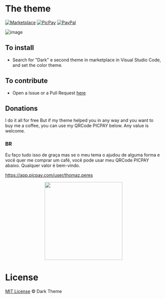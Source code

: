 # The theme
[![Marketplace](https://vsmarketplacebadge.apphb.com/version/akamud.vscode-theme-onelight.svg)](https://marketplace.visualstudio.com/items?itemName=Thomaz.preparing)
[![PicPay](https://img.shields.io/static/v1?style=for-the-badge&message=PicPay&color=222222&logo=PicPay&logoColor=21C25E&label=)](https://app.picpay.com/user/thomaz.peres) 
[![PayPal](https://img.shields.io/static/v1?style=for-the-badge&message=PayPal&color=00457C&logo=PayPal&logoColor=FFFFFF&label=)](https://www.paypal.com/donate?business=Q9PD9VE85M9HW&currency_code=BRL)

![image](https://user-images.githubusercontent.com/58439854/90839292-86a1b700-e32d-11ea-893b-20472372466b.png)

## To install

- Search for "Dark" e second theme in marketplace in Visual Studio Code, and set the color theme.

## To contribute 

- Open a Issue or a Pull Request [here](https://github.com/Thomaz-Peres/Theme)

## Donations

I do it all for free
But if my theme helped you in any way and you want to buy me a coffee, you can use my QRCode PICPAY below. Any value is welcome.

### **BR**
Eu faço tudo isso de graça mas se o meu tema o ajudou de alguma forma e você quer me comprar um café, você pode usar meu QRCode PICPAY abaixo. Qualquer valor é bem-vindo.

https://app.picpay.com/user/thomaz.peres
<div style="text-align: center;">

 <img src="https://user-images.githubusercontent.com/58439854/104861724-c0dca800-590f-11eb-866e-2cb4e6fdadad.png" width="250">
</div>

# License
[MIT License](./LICENSE) © Dark Theme

